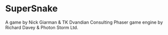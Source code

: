 
# SuperSnake
A game by Nick Giarman & TK Dvandian Consulting
Phaser game engine by Richard Davey & Photon Storm Ltd.

